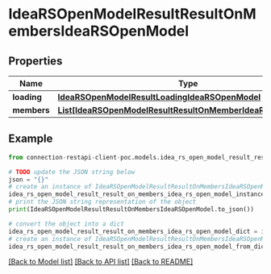 # IdeaRSOpenModelResultResultOnMembersIdeaRSOpenModel


## Properties

Name | Type | Description | Notes
------------ | ------------- | ------------- | -------------
**loading** | [**IdeaRSOpenModelResultLoadingIdeaRSOpenModel**](IdeaRSOpenModelResultLoadingIdeaRSOpenModel.md) |  | [optional] 
**members** | [**List[IdeaRSOpenModelResultResultOnMemberIdeaRSOpenModel]**](IdeaRSOpenModelResultResultOnMemberIdeaRSOpenModel.md) |  | [optional] 

## Example

```python
from connection-restapi-client-poc.models.idea_rs_open_model_result_result_on_members_idea_rs_open_model import IdeaRSOpenModelResultResultOnMembersIdeaRSOpenModel

# TODO update the JSON string below
json = "{}"
# create an instance of IdeaRSOpenModelResultResultOnMembersIdeaRSOpenModel from a JSON string
idea_rs_open_model_result_result_on_members_idea_rs_open_model_instance = IdeaRSOpenModelResultResultOnMembersIdeaRSOpenModel.from_json(json)
# print the JSON string representation of the object
print(IdeaRSOpenModelResultResultOnMembersIdeaRSOpenModel.to_json())

# convert the object into a dict
idea_rs_open_model_result_result_on_members_idea_rs_open_model_dict = idea_rs_open_model_result_result_on_members_idea_rs_open_model_instance.to_dict()
# create an instance of IdeaRSOpenModelResultResultOnMembersIdeaRSOpenModel from a dict
idea_rs_open_model_result_result_on_members_idea_rs_open_model_from_dict = IdeaRSOpenModelResultResultOnMembersIdeaRSOpenModel.from_dict(idea_rs_open_model_result_result_on_members_idea_rs_open_model_dict)
```
[[Back to Model list]](../README.md#documentation-for-models) [[Back to API list]](../README.md#documentation-for-api-endpoints) [[Back to README]](../README.md)


